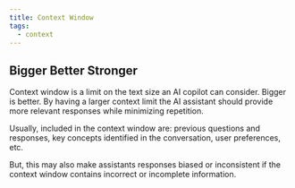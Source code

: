 ```yaml
---
title: Context Window
tags:
  - context
---
```

## Bigger Better Stronger

Context window is a limit on the text size an AI copilot can consider. Bigger is better.
By having a larger context limit the AI assistant should provide more relevant responses while minimizing repetition.

Usually, included in the context window are: previous questions and responses, key concepts identified in the conversation, user preferences, etc.

But, this may also make assistants responses biased or inconsistent if the context window contains incorrect or incomplete information.
